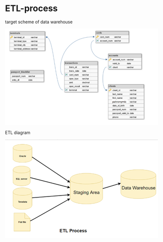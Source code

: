 # ETL-process

target scheme of data warehouse

<img src="scheme.png">

ETL diagram

<img src="ETL_diagram.png">


